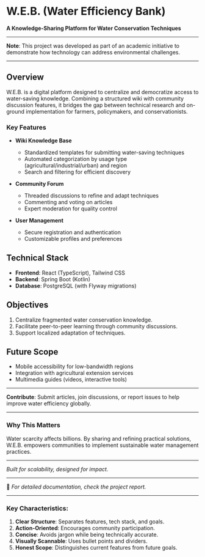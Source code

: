 # W.E.B. (Water Efficiency Bank)  

**A Knowledge-Sharing Platform for Water Conservation Techniques**  

---  
**Note**: This project was developed as part of an academic initiative to demonstrate how technology can address environmental challenges.  

---
## Overview  
W.E.B. is a digital platform designed to centralize and democratize access to water-saving knowledge. Combining a structured wiki with community discussion features, it bridges the gap between technical research and on-ground implementation for farmers, policymakers, and conservationists.  

### Key Features  
- **Wiki Knowledge Base**  
  - Standardized templates for submitting water-saving techniques  
  - Automated categorization by usage type (agricultural/industrial/urban) and region  
  - Search and filtering for efficient discovery  

- **Community Forum**  
  - Threaded discussions to refine and adapt techniques  
  - Commenting and voting on articles  
  - Expert moderation for quality control  

- **User Management**  
  - Secure registration and authentication  
  - Customizable profiles and preferences  

## Technical Stack  
- **Frontend**: React (TypeScript), Tailwind CSS  
- **Backend**: Spring Boot (Kotlin)  
- **Database**: PostgreSQL (with Flyway migrations)  

## Objectives  
1. Centralize fragmented water conservation knowledge.  
2. Facilitate peer-to-peer learning through community discussions.  
3. Support localized adaptation of techniques.  

## Future Scope  
- Mobile accessibility for low-bandwidth regions  
- Integration with agricultural extension services  
- Multimedia guides (videos, interactive tools)  

---  
**Contribute**: Submit articles, join discussions, or report issues to help improve water efficiency globally.  

---
### Why This Matters  
Water scarcity affects billions. By sharing and refining practical solutions, W.E.B. empowers communities to implement sustainable water management practices.  

---  
*Built for scalability, designed for impact.*  


---  
🔗 *For detailed documentation, check the project report.*   

---  

### Key Characteristics:  
1. **Clear Structure**: Separates features, tech stack, and goals.  
2. **Action-Oriented**: Encourages community participation.  
3. **Concise**: Avoids jargon while being technically accurate.  
4. **Visually Scannable**: Uses bullet points and dividers.  
5. **Honest Scope**: Distinguishes current features from future goals.  
